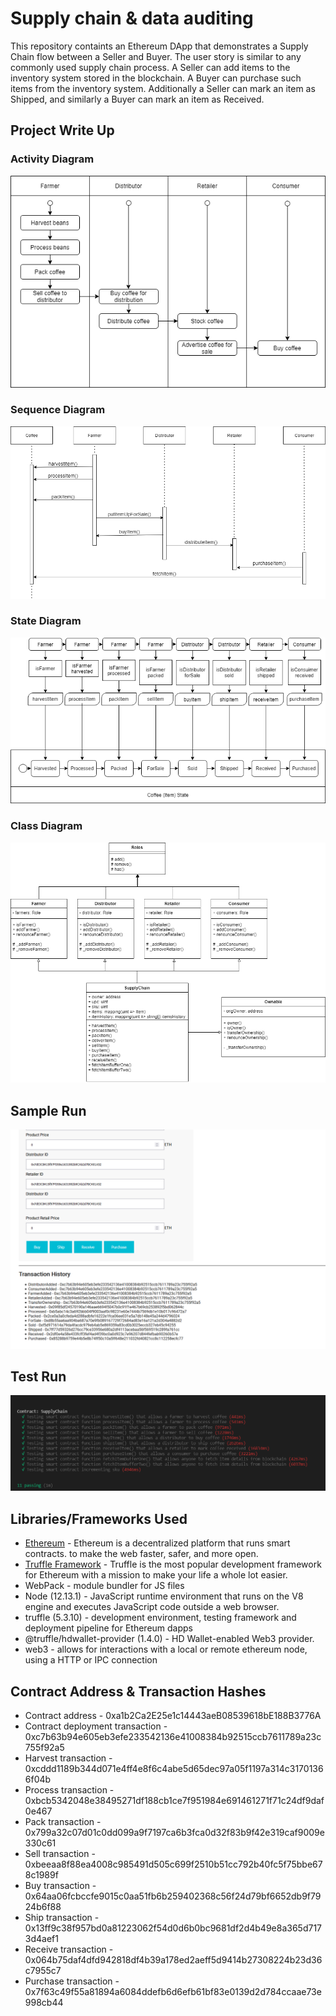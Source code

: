 # Supply chain & data auditing

This repository containts an Ethereum DApp that demonstrates a Supply Chain flow between a Seller and Buyer. The user story is similar to any commonly used supply chain process. A Seller can add items to the inventory system stored in the blockchain. A Buyer can purchase such items from the inventory system. Additionally a Seller can mark an item as Shipped, and similarly a Buyer can mark an item as Received.

## Project Write Up

### Activity Diagram
![Activty Diagram](images/Activity_Diagram.png)

### Sequence Diagram
![Sequence Diagram](images/Sequence_Diagram.png)

### State Diagram
![State Diagram](images/State_Diagram.png)

### Class Diagram
![Class Diagram](images/Class_Diagram.png)

## Sample Run
![Sample Run](images/samplerun.png)

## Test Run
![tests](images/tests.png)


## Libraries/Frameworks Used

* [Ethereum](https://www.ethereum.org/) - Ethereum is a decentralized platform that runs smart contracts.
to make the web faster, safer, and more open.
* [Truffle Framework](http://truffleframework.com/) - Truffle is the most popular development framework for Ethereum with a mission to make your life a whole lot easier.
* WebPack - module bundler for JS files
* Node (12.13.1) - JavaScript runtime environment that runs on the V8 engine and 
executes JavaScript code outside a web browser.
* truffle (5.3.10) - development environment, testing framework and deployment pipeline for Ethereum dapps
* @truffle/hdwallet-provider (1.4.0) - HD Wallet-enabled Web3 provider.
* web3 - allows for interactions with a local or remote ethereum node, using a HTTP or IPC connection


## Contract Address & Transaction Hashes
* Contract address - 0xa1b2Ca2E25e1c14443aeB08539618bE188B3776A
* Contract deployment transaction - 0xc7b63b94e605eb3efe233542136e41008384b92515ccb7611789a23c755f92a5
* Harvest transaction - 0xcddd1189b344d071e4ff4e8f6c4abe5d65dec97a05f1197a314c31701366f04b
* Process transaction - 0xbcb5342048e38495271df188cb1ce7f951984e691461271f71c24df9daf0e467
* Pack transaction - 0x799a32c07d01c0dd099a9f7197ca6b3fca0d32f83b9f42e319caf9009e330c61
* Sell transaction - 0xbeeaa8f88ea4008c985491d505c699f2510b51cc792b40fc5f75bbe678c1989f
* Buy transaction - 0x64aa06fcbccfe9015c0aa51fb6b259402368c56f24d79bf6652db9f7924b6f88
* Ship transaction - 
0x13ff9c38f957bd0a81223062f54d0d6b0bc9681df2d4b49e8a365d7173d4aef1
* Receive transaction - 0x064b75daf4dfd942818df4b39a178ed2aeff5d9414b27308224b23d36c7955c7
* Purchase transaction - 
0x7f63c49f55a81894a6084ddefb6d6efb61bf83e0139d2d784ccaae73e998cb44